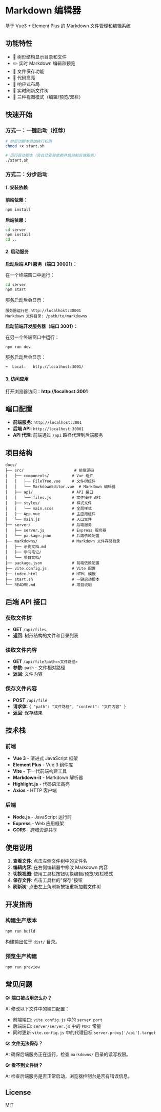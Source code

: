 # Markdown 编辑器

基于 Vue3 + Element Plus 的 Markdown 文件管理和编辑系统

## 功能特性

- 📁 树形结构显示目录和文件
- ✏️ 实时 Markdown 编辑和预览
- 💾 文件保存功能
- 🎨 代码高亮
- 📱 响应式布局
- 🔄 实时刷新文件树
- 👀 三种视图模式（编辑/预览/双栏）

## 快速开始

### 方式一：一键启动（推荐）

```bash
# 给启动脚本添加执行权限
chmod +x start.sh

# 运行启动脚本（会自动安装依赖并启动前后端服务）
./start.sh
```

### 方式二：分步启动

#### 1. 安装依赖

**前端依赖：**
```bash
npm install
```

**后端依赖：**
```bash
cd server
npm install
cd ..
```

#### 2. 启动服务

**启动后端 API 服务（端口 30001）：**

在一个终端窗口中运行：
```bash
cd server
npm start
```

服务启动后会显示：
```
服务器运行在 http://localhost:30001
Markdown 文件目录: /path/to/markdowns
```

**启动前端开发服务器（端口 3001）：**

在另一个终端窗口中运行：
```bash
npm run dev
```

服务启动后会显示：
```
➜  Local:   http://localhost:3001/
```

#### 3. 访问应用

打开浏览器访问：**http://localhost:3001**

## 端口配置

- **前端服务**: `http://localhost:3001`
- **后端 API**: `http://localhost:30001`
- **API 代理**: 前端通过 `/api` 路径代理到后端服务

## 项目结构

```
docs/
├── src/                      # 前端源码
│   ├── components/          # Vue 组件
│   │   ├── FileTree.vue     # 文件树组件
│   │   └── MarkdownEditor.vue  # Markdown 编辑器
│   ├── api/                 # API 接口
│   │   └── files.js         # 文件操作 API
│   ├── styles/              # 样式文件
│   │   └── main.scss        # 全局样式
│   ├── App.vue              # 主应用组件
│   └── main.js              # 入口文件
├── server/                  # 后端服务
│   ├── server.js            # Express 服务器
│   └── package.json         # 后端依赖配置
├── markdowns/               # Markdown 文件存储目录
│   ├── 示例文档.md
│   ├── 学习笔记/
│   └── 项目文档/
├── package.json             # 前端依赖配置
├── vite.config.js           # Vite 配置
├── index.html               # HTML 模板
├── start.sh                 # 一键启动脚本
└── README.md                # 项目说明
```

## 后端 API 接口

### 获取文件树
- **GET** `/api/files`
- **返回**: 树形结构的文件和目录列表

### 读取文件内容
- **GET** `/api/file?path=<文件路径>`
- **参数**: `path` - 文件相对路径
- **返回**: 文件内容

### 保存文件内容
- **POST** `/api/file`
- **请求体**: `{ "path": "文件路径", "content": "文件内容" }`
- **返回**: 保存结果

## 技术栈

### 前端
- **Vue 3** - 渐进式 JavaScript 框架
- **Element Plus** - Vue 3 组件库
- **Vite** - 下一代前端构建工具
- **Markdown-it** - Markdown 解析器
- **Highlight.js** - 代码语法高亮
- **Axios** - HTTP 客户端

### 后端
- **Node.js** - JavaScript 运行时
- **Express** - Web 应用框架
- **CORS** - 跨域资源共享

## 使用说明

1. **查看文件**: 点击左侧文件树中的文件名
2. **编辑内容**: 在右侧编辑器中修改 Markdown 内容
3. **切换视图**: 使用工具栏按钮切换编辑/预览/双栏模式
4. **保存文件**: 点击工具栏的"保存"按钮
5. **刷新树**: 点击左上角刷新按钮重新加载文件树

## 开发指南

### 构建生产版本

```bash
npm run build
```

构建输出位于 `dist/` 目录。

### 预览生产构建

```bash
npm run preview
```

## 常见问题

**Q: 端口被占用怎么办？**

A: 修改以下文件中的端口配置：
- 前端端口: `vite.config.js` 中的 `server.port`
- 后端端口: `server/server.js` 中的 `PORT` 常量
- 同时更新 `vite.config.js` 中的代理目标 `server.proxy['/api'].target`

**Q: 文件无法保存？**

A: 确保后端服务正在运行，检查 `markdowns/` 目录的读写权限。

**Q: 看不到文件树？**

A: 检查后端服务是否正常启动，浏览器控制台是否有错误信息。

## License

MIT
